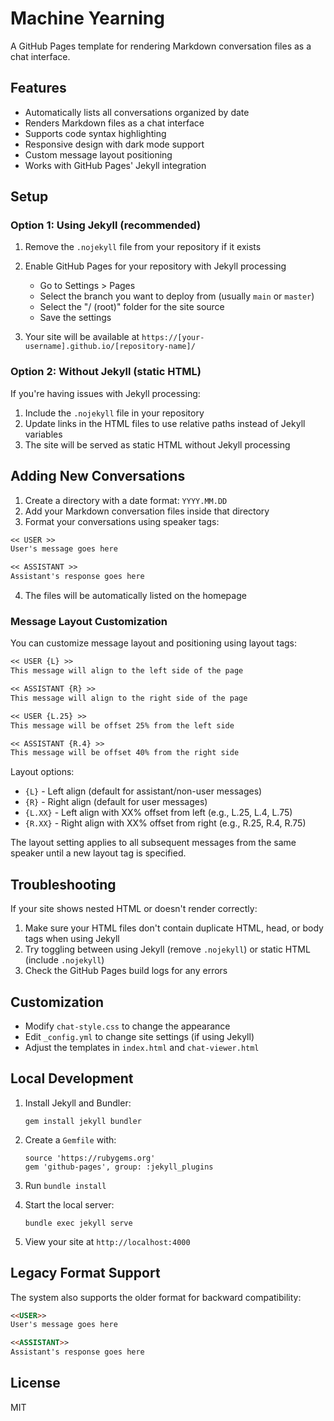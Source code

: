 # Machine Yearning

A GitHub Pages template for rendering Markdown conversation files as a chat interface.

## Features

- Automatically lists all conversations organized by date
- Renders Markdown files as a chat interface
- Supports code syntax highlighting
- Responsive design with dark mode support
- Custom message layout positioning
- Works with GitHub Pages' Jekyll integration

## Setup



### Option 1: Using Jekyll (recommended)

1. Remove the `.nojekyll` file from your repository if it exists
2. Enable GitHub Pages for your repository with Jekyll processing
   - Go to Settings > Pages
   - Select the branch you want to deploy from (usually `main` or `master`)
   - Select the "/ (root)" folder for the site source
   - Save the settings

3. Your site will be available at `https://[your-username].github.io/[repository-name]/`

### Option 2: Without Jekyll (static HTML)

If you're having issues with Jekyll processing:

1. Include the `.nojekyll` file in your repository
2. Update links in the HTML files to use relative paths instead of Jekyll variables
3. The site will be served as static HTML without Jekyll processing

## Adding New Conversations

1. Create a directory with a date format: `YYYY.MM.DD`
2. Add your Markdown conversation files inside that directory
3. Format your conversations using speaker tags:

```markdown
<< USER >>
User's message goes here

<< ASSISTANT >>
Assistant's response goes here
```

4. The files will be automatically listed on the homepage

### Message Layout Customization

You can customize message layout and positioning using layout tags:

```markdown
<< USER {L} >>
This message will align to the left side of the page

<< ASSISTANT {R} >>
This message will align to the right side of the page

<< USER {L.25} >>
This message will be offset 25% from the left side

<< ASSISTANT {R.4} >>
This message will be offset 40% from the right side
```

Layout options:
- `{L}` - Left align (default for assistant/non-user messages)
- `{R}` - Right align (default for user messages)
- `{L.XX}` - Left align with XX% offset from left (e.g., L.25, L.4, L.75)
- `{R.XX}` - Right align with XX% offset from right (e.g., R.25, R.4, R.75)

The layout setting applies to all subsequent messages from the same speaker until a new layout tag is specified.

## Troubleshooting

If your site shows nested HTML or doesn't render correctly:

1. Make sure your HTML files don't contain duplicate HTML, head, or body tags when using Jekyll
2. Try toggling between using Jekyll (remove `.nojekyll`) or static HTML (include `.nojekyll`)
3. Check the GitHub Pages build logs for any errors

## Customization

- Modify `chat-style.css` to change the appearance
- Edit `_config.yml` to change site settings (if using Jekyll)
- Adjust the templates in `index.html` and `chat-viewer.html`

## Local Development

1. Install Jekyll and Bundler:
   ```
   gem install jekyll bundler
   ```

2. Create a `Gemfile` with:
   ```
   source 'https://rubygems.org'
   gem 'github-pages', group: :jekyll_plugins
   ```

3. Run `bundle install`

4. Start the local server:
   ```
   bundle exec jekyll serve
   ```

5. View your site at `http://localhost:4000`

## Legacy Format Support

The system also supports the older format for backward compatibility:

```markdown
<<USER>>
User's message goes here

<<ASSISTANT>>
Assistant's response goes here
```

## License

MIT  